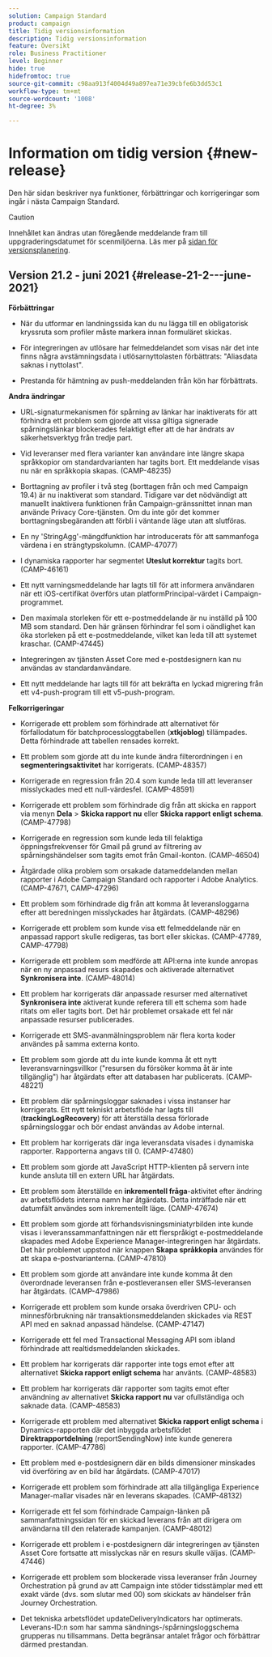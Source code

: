 ```yaml
---
solution: Campaign Standard
product: campaign
title: Tidig versionsinformation
description: Tidig versionsinformation
feature: Översikt
role: Business Practitioner
level: Beginner
hide: true
hidefromtoc: true
source-git-commit: c98aa913f4004d49a897ea71e39cbfe6b3dd53c1
workflow-type: tm+mt
source-wordcount: '1008'
ht-degree: 3%

---
```


# Information om tidig version {#new-release}

Den här sidan beskriver nya funktioner, förbättringar och korrigeringar som ingår i nästa Campaign Standard.

>[!CAUTION]
>
> Innehållet kan ändras utan föregående meddelande fram till uppgraderingsdatumet för scenmiljöerna. Läs mer på [sidan för versionsplanering](../../rn/using/release-planning.md).


## Version 21.2 - juni 2021 {#release-21-2---june-2021}

**Förbättringar**

* När du utformar en landningssida kan du nu lägga till en obligatorisk kryssruta som profiler måste markera innan formuläret skickas.

* För integreringen av utlösare har felmeddelandet som visas när det inte finns några avstämningsdata i utlösarnyttolasten förbättrats: &quot;Aliasdata saknas i nyttolast&quot;.

* Prestanda för hämtning av push-meddelanden från kön har förbättrats.

**Andra ändringar**

* URL-signaturmekanismen för spårning av länkar har inaktiverats för att förhindra ett problem som gjorde att vissa giltiga signerade spårningslänkar blockerades felaktigt efter att de har ändrats av säkerhetsverktyg från tredje part.

* Vid leveranser med flera varianter kan användare inte längre skapa språkkopior om standardvarianten har tagits bort. Ett meddelande visas nu när en språkkopia skapas. (CAMP-48235)

* Borttagning av profiler i två steg (borttagen från och med Campaign 19.4) är nu inaktiverat som standard. Tidigare var det nödvändigt att manuellt inaktivera funktionen från Campaign-gränssnittet innan man använde Privacy Core-tjänsten. Om du inte gör det kommer borttagningsbegäranden att förbli i väntande läge utan att slutföras.

* En ny &#39;StringAgg&#39;-mängdfunktion har introducerats för att sammanfoga värdena i en strängtypskolumn. (CAMP-47077)

* I dynamiska rapporter har segmentet **Uteslut korrektur** tagits bort. (CAMP-46161)

* Ett nytt varningsmeddelande har lagts till för att informera användaren när ett iOS-certifikat överförs utan platformPrincipal-värdet i Campaign-programmet.

* Den maximala storleken för ett e-postmeddelande är nu inställd på 100 MB som standard. Den här gränsen förhindrar fel som i oändlighet kan öka storleken på ett e-postmeddelande, vilket kan leda till att systemet kraschar. (CAMP-47445)

* Integreringen av tjänsten Asset Core med e-postdesignern kan nu användas av standardanvändare.

* Ett nytt meddelande har lagts till för att bekräfta en lyckad migrering från ett v4-push-program till ett v5-push-program.

**Felkorrigeringar**

* Korrigerade ett problem som förhindrade att alternativet för förfallodatum för batchprocessloggtabellen (**xtkjoblog**) tillämpades. Detta förhindrade att tabellen rensades korrekt.

* Ett problem som gjorde att du inte kunde ändra filterordningen i en **segmenteringsaktivitet** har korrigerats. (CAMP-48357)

* Korrigerade en regression från 20.4 som kunde leda till att leveranser misslyckades med ett null-värdesfel. (CAMP-48591)

* Korrigerade ett problem som förhindrade dig från att skicka en rapport via menyn **Dela** > **Skicka rapport nu** eller **Skicka rapport enligt schema**. (CAMP-47798)

* Korrigerade en regression som kunde leda till felaktiga öppningsfrekvenser för Gmail på grund av filtrering av spårningshändelser som tagits emot från Gmail-konton. (CAMP-46504)

* Åtgärdade olika problem som orsakade datameddelanden mellan rapporter i Adobe Campaign Standard och rapporter i Adobe Analytics. (CAMP-47671, CAMP-47296)

* Ett problem som förhindrade dig från att komma åt leveransloggarna efter att beredningen misslyckades har åtgärdats. (CAMP-48296)

* Korrigerade ett problem som kunde visa ett felmeddelande när en anpassad rapport skulle redigeras, tas bort eller skickas. (CAMP-47789, CAMP-47798)

* Korrigerade ett problem som medförde att API:erna inte kunde anropas när en ny anpassad resurs skapades och aktiverade alternativet **Synkronisera inte**. (CAMP-48014)

* Ett problem har korrigerats där anpassade resurser med alternativet **Synkronisera inte** aktiverat kunde referera till ett schema som hade ritats om eller tagits bort. Det här problemet orsakade ett fel när anpassade resurser publicerades.

* Korrigerade ett SMS-avanmälningsproblem när flera korta koder användes på samma externa konto.

* Ett problem som gjorde att du inte kunde komma åt ett nytt leveransvarningsvillkor (&quot;resursen du försöker komma åt är inte tillgänglig&quot;) har åtgärdats efter att databasen har publicerats. (CAMP-48221)

* Ett problem där spårningsloggar saknades i vissa instanser har korrigerats. Ett nytt tekniskt arbetsflöde har lagts till (**trackingLogRecovery**) för att återställa dessa förlorade spårningsloggar och bör endast användas av Adobe internal.

* Ett problem har korrigerats där inga leveransdata visades i dynamiska rapporter. Rapporterna angavs till 0. (CAMP-47480)

* Ett problem som gjorde att JavaScript HTTP-klienten på servern inte kunde ansluta till en extern URL har åtgärdats.

* Ett problem som återställde en **inkrementell fråga**-aktivitet efter ändring av arbetsflödets interna namn har åtgärdats. Detta inträffade när ett datumfält användes som inkrementellt läge. (CAMP-47674)

* Ett problem som gjorde att förhandsvisningsminiatyrbilden inte kunde visas i leveranssammanfattningen när ett flerspråkigt e-postmeddelande skapades med Adobe Experience Manager-integreringen har åtgärdats. Det här problemet uppstod när knappen **Skapa språkkopia** användes för att skapa e-postvarianterna. (CAMP-47810)

* Ett problem som gjorde att användare inte kunde komma åt den överordnade leveransen från e-postleveransen eller SMS-leveransen har åtgärdats. (CAMP-47986)

* Korrigerade ett problem som kunde orsaka överdriven CPU- och minnesförbrukning när transaktionsmeddelanden skickades via REST API med en saknad anpassad händelse. (CAMP-47147)

* Korrigerade ett fel med Transactional Messaging API som ibland förhindrade att realtidsmeddelanden skickades.

* Ett problem har korrigerats där rapporter inte togs emot efter att alternativet **Skicka rapport enligt schema** har använts. (CAMP-48583)

* Ett problem har korrigerats där rapporter som tagits emot efter användning av alternativet **Skicka rapport nu** var ofullständiga och saknade data. (CAMP-48583)

* Korrigerade ett problem med alternativet **Skicka rapport enligt schema** i Dynamics-rapporten där det inbyggda arbetsflödet **Direktrapportdelning** (reportSendingNow) inte kunde generera rapporter. (CAMP-47786)

* Ett problem med e-postdesignern där en bilds dimensioner minskades vid överföring av en bild har åtgärdats. (CAMP-47017)

* Korrigerade ett problem som förhindrade att alla tillgängliga Experience Manager-mallar visades när en leverans skapades. (CAMP-48132)

* Korrigerade ett fel som förhindrade Campaign-länken på sammanfattningssidan för en skickad leverans från att dirigera om användarna till den relaterade kampanjen. (CAMP-48012)

* Korrigerade ett problem i e-postdesignern där integreringen av tjänsten Asset Core fortsatte att misslyckas när en resurs skulle väljas. (CAMP-47446)

* Korrigerade ett problem som blockerade vissa leveranser från Journey Orchestration på grund av att Campaign inte stöder tidsstämplar med ett exakt värde (dvs. som slutar med 00) som skickats av händelser från Journey Orchestration.

* Det tekniska arbetsflödet updateDeliveryIndicators har optimerats. Leverans-ID:n som har samma sändnings-/spårningsloggschema grupperas nu tillsammans. Detta begränsar antalet frågor och förbättrar därmed prestandan.
